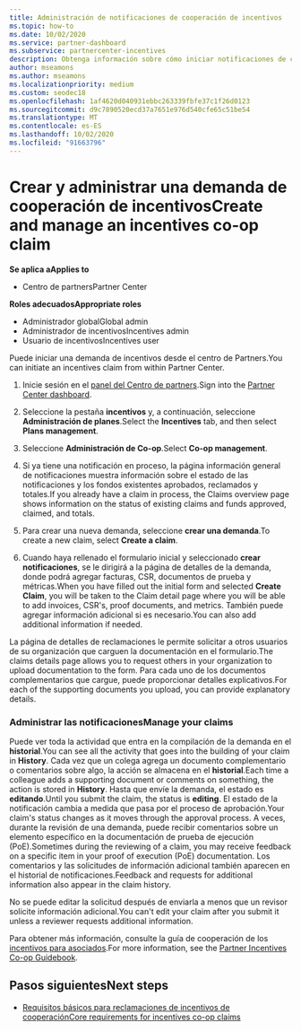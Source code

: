 ```yaml
---
title: Administración de notificaciones de cooperación de incentivos
ms.topic: how-to
ms.date: 10/02/2020
ms.service: partner-dashboard
ms.subservice: partnercenter-incentives
description: Obtenga información sobre cómo iniciar notificaciones de cooperabilidad de incentivos del centro de Partners. Puede ver toda la actividad que entra en la compilación de la demanda en el historial.
author: mseamons
ms.author: mseamons
ms.localizationpriority: medium
ms.custom: seodec18
ms.openlocfilehash: 1af4620d040931ebbc263339fbfe37c1f26d0123
ms.sourcegitcommit: d9c7890520ecd37a7651e976d540cfe65c51be54
ms.translationtype: MT
ms.contentlocale: es-ES
ms.lasthandoff: 10/02/2020
ms.locfileid: "91663796"
---
```

# <a name="create-and-manage-an-incentives-co-op-claim"></a><span data-ttu-id="c03a2-104">Crear y administrar una demanda de cooperación de incentivos</span><span class="sxs-lookup"><span data-stu-id="c03a2-104">Create and manage an incentives co-op claim</span></span>

<span data-ttu-id="c03a2-105">**Se aplica a**</span><span class="sxs-lookup"><span data-stu-id="c03a2-105">**Applies to**</span></span>

- <span data-ttu-id="c03a2-106">Centro de partners</span><span class="sxs-lookup"><span data-stu-id="c03a2-106">Partner Center</span></span>

<span data-ttu-id="c03a2-107">**Roles adecuados**</span><span class="sxs-lookup"><span data-stu-id="c03a2-107">**Appropriate roles**</span></span>

- <span data-ttu-id="c03a2-108">Administrador global</span><span class="sxs-lookup"><span data-stu-id="c03a2-108">Global admin</span></span>
- <span data-ttu-id="c03a2-109">Administrador de incentivos</span><span class="sxs-lookup"><span data-stu-id="c03a2-109">Incentives admin</span></span>
- <span data-ttu-id="c03a2-110">Usuario de incentivos</span><span class="sxs-lookup"><span data-stu-id="c03a2-110">Incentives user</span></span>

<span data-ttu-id="c03a2-111">Puede iniciar una demanda de incentivos desde el centro de Partners.</span><span class="sxs-lookup"><span data-stu-id="c03a2-111">You can initiate an incentives claim from within Partner Center.</span></span>

1. <span data-ttu-id="c03a2-112">Inicie sesión en el [panel del Centro de partners](https://partner.microsoft.com/dashboard/).</span><span class="sxs-lookup"><span data-stu-id="c03a2-112">Sign into the [Partner Center dashboard](https://partner.microsoft.com/dashboard/).</span></span>

2. <span data-ttu-id="c03a2-113">Seleccione la pestaña **incentivos** y, a continuación, seleccione **Administración de planes**.</span><span class="sxs-lookup"><span data-stu-id="c03a2-113">Select the **Incentives** tab, and then select **Plans management**.</span></span>

3. <span data-ttu-id="c03a2-114">Seleccione **Administración de Co-op**.</span><span class="sxs-lookup"><span data-stu-id="c03a2-114">Select **Co-op management**.</span></span>

4. <span data-ttu-id="c03a2-115">Si ya tiene una notificación en proceso, la página información general de notificaciones muestra información sobre el estado de las notificaciones y los fondos existentes aprobados, reclamados y totales.</span><span class="sxs-lookup"><span data-stu-id="c03a2-115">If you already have a claim in process, the Claims overview page shows information on the status of existing claims and funds approved, claimed, and totals.</span></span>

5. <span data-ttu-id="c03a2-116">Para crear una nueva demanda, seleccione **crear una demanda**.</span><span class="sxs-lookup"><span data-stu-id="c03a2-116">To create a new claim, select **Create a claim**.</span></span>

6. <span data-ttu-id="c03a2-117">Cuando haya rellenado el formulario inicial y seleccionado **crear notificaciones**, se le dirigirá a la página de detalles de la demanda, donde podrá agregar facturas, CSR, documentos de prueba y métricas.</span><span class="sxs-lookup"><span data-stu-id="c03a2-117">When you have filled out the initial form and selected **Create Claim**, you will be taken to the Claim detail page where you will be able to add invoices, CSR's, proof documents, and metrics.</span></span> <span data-ttu-id="c03a2-118">También puede agregar información adicional si es necesario.</span><span class="sxs-lookup"><span data-stu-id="c03a2-118">You can also add additional information if needed.</span></span>

<span data-ttu-id="c03a2-119">La página de detalles de reclamaciones le permite solicitar a otros usuarios de su organización que carguen la documentación en el formulario.</span><span class="sxs-lookup"><span data-stu-id="c03a2-119">The claims details page allows you to request others in your organization to upload documentation to the form.</span></span> <span data-ttu-id="c03a2-120">Para cada uno de los documentos complementarios que cargue, puede proporcionar detalles explicativos.</span><span class="sxs-lookup"><span data-stu-id="c03a2-120">For each of the supporting documents you upload, you can provide explanatory details.</span></span> 

### <a name="manage-your-claims"></a><span data-ttu-id="c03a2-121">Administrar las notificaciones</span><span class="sxs-lookup"><span data-stu-id="c03a2-121">Manage your claims</span></span>

<span data-ttu-id="c03a2-122">Puede ver toda la actividad que entra en la compilación de la demanda en el **historial**.</span><span class="sxs-lookup"><span data-stu-id="c03a2-122">You can see all the activity that goes into the building of your claim in **History**.</span></span> <span data-ttu-id="c03a2-123">Cada vez que un colega agrega un documento complementario o comentarios sobre algo, la acción se almacena en el **historial**.</span><span class="sxs-lookup"><span data-stu-id="c03a2-123">Each time a colleague adds a supporting document or comments on something, the action is stored in **History**.</span></span> <span data-ttu-id="c03a2-124">Hasta que envíe la demanda, el estado es **editando**.</span><span class="sxs-lookup"><span data-stu-id="c03a2-124">Until you submit the claim, the status is **editing**.</span></span> <span data-ttu-id="c03a2-125">El estado de la notificación cambia a medida que pasa por el proceso de aprobación.</span><span class="sxs-lookup"><span data-stu-id="c03a2-125">Your claim's status changes as it moves through the approval process.</span></span> <span data-ttu-id="c03a2-126">A veces, durante la revisión de una demanda, puede recibir comentarios sobre un elemento específico en la documentación de prueba de ejecución (PoE).</span><span class="sxs-lookup"><span data-stu-id="c03a2-126">Sometimes during the reviewing of a claim, you may receive feedback on a specific item in your proof of execution (PoE) documentation.</span></span> <span data-ttu-id="c03a2-127">Los comentarios y las solicitudes de información adicional también aparecen en el historial de notificaciones.</span><span class="sxs-lookup"><span data-stu-id="c03a2-127">Feedback and requests for additional information also appear in the claim history.</span></span>

<span data-ttu-id="c03a2-128">No se puede editar la solicitud después de enviarla a menos que un revisor solicite información adicional.</span><span class="sxs-lookup"><span data-stu-id="c03a2-128">You can't edit your claim after you submit it unless a reviewer requests additional information.</span></span>

<span data-ttu-id="c03a2-129">Para obtener más información, consulte la guía de cooperación de los [incentivos para asociados](https://assetsprod.microsoft.com/co-op-guidebook.pdf).</span><span class="sxs-lookup"><span data-stu-id="c03a2-129">For more information, see the [Partner Incentives Co-op Guidebook](https://assetsprod.microsoft.com/co-op-guidebook.pdf).</span></span>

## <a name="next-steps"></a><span data-ttu-id="c03a2-130">Pasos siguientes</span><span class="sxs-lookup"><span data-stu-id="c03a2-130">Next steps</span></span>

- [<span data-ttu-id="c03a2-131">Requisitos básicos para reclamaciones de incentivos de cooperación</span><span class="sxs-lookup"><span data-stu-id="c03a2-131">Core requirements for incentives co-op claims</span></span>](core-requirements.md)